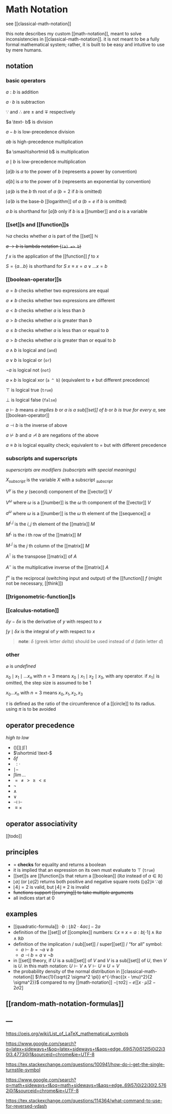 # Math Notation

see [[classical-math-notation]]

this note describes my custom [[math-notation]], meant to solve inconsistencies in [[classical-math-notation]]. it is not meant to be a fully formal mathematical system; rather, it is built to be easy and intuitive to use by mere humans.

## notation

### basic operators

$a : b$ is addition

$a \cdot b$ is subtraction

$\because$ and $\therefore$ are $\pm$ and $\mp$ respectively

$a \text- b$ is division

$a - b$ is low-precedence division

$ab$ is high-precedence multiplication

$a \smash\shortmid b$ is multiplication

$a \mid b$ is low-precedence multiplication

$[a]b$ is $a$ to the power of $b$ (represents a power by convention)

$a[b]$ is $a$ to the power of $b$ (represents an exponential by convention)

$\lfloor a \rfloor b$ is the $b$ th root of $a$ ($b = 2$ if $b$ is omitted)

$\lceil a \rceil b$ is the base-$b$ [[logarithm]] of $a$ ($b = e$ if $b$ is omitted)

$a\ b$ is shorthand for $[a]b$ only if $b$ is a [[number]] and $a$ is a variable

### [[set]]s and [[function]]s

$\mathbb N a$ checks whether $a$ is part of the [[set]] $\mathbb N$

~~$a \to b$ is lambda notation (`(a) => b`)~~

$f\ x$ is the application of the [[function]] $f$ to $x$

$S = \lbrace a \dots b \rbrace$ is shorthand for $S\ x \equiv x = a \lor \dots x = b$

### [[boolean-operator]]s

$a = b$ checks whether two expressions are equal

$a \ne b$ checks whether two expressions are different

$a < b$ checks whether $a$ is less than $b$

$a > b$ checks whether $a$ is greater than $b$

$a \le b$ checks whether $a$ is less than or equal to $b$

$a \gt b$ checks whether $a$ is greater than or equal to $b$

$a \land b$ is logical and (`and`)

$a \lor b$ is logical or (`or`)

$\neg a$ is logical not (`not`)

$a \times b$ is logical xor (`a ^ b`) (equivalent to $\ne$ but different precedence)

$\top$ is logical true (`true`)

$\bot$ is logical false (`false`)

$a \vdash b$ means _a implies b_ or _a is a sub[[set]] of b_ or _b is true for every a_, see [[boolean-operator]]

$a \dashv b$ is the inverse of above

$a \not \vdash b$ and $a \not \dashv b$ are negations of the above

$a \equiv b$ is logical equality check; equivalent to $=$ but with different precedence

### subscripts and superscripts

_superscripts are modifiers (subscripts with special meanings)_

$X_{subscript}$ is the variable $X$ with a subscript $_{subscript}$

$V^y$ is the $y$ (second) component of the [[vector]] $V$

$V^\omega$ where $\omega$ is a [[number]] is the $\omega$ th component of the [[vector]] $V$

$a^\omega$ where $\omega$ is a [[number]] is the $\omega$ th element of the [[sequence]] $a$

$M^{i, j}$ is the $i, j$ th element of the [[matrix]] $M$

$M^{i,}$ is the $i$ th row of the [[matrix]] $M$

$M^{, j}$ is the $j$ th column of the [[matrix]] $M$

$A^\intercal$ is the transpose [[matrix]] of $A$

$A^-$ is the multiplicative inverse of the [[matrix]] $A$

$f^\times$ is the reciprocal (switching input and output) of the [[function]] $f$ (might not be necessary, [[think]])

### [[trigonometric-function]]s

### [[calculus-notation]]

$\delta y - \delta x$ is the derivative of $y$ with respect to $x$

$\int y \mid \delta x$ is the integral of $y$ with respect to $x$

> **note**: $\delta$ (greek letter _delta_) should be used instead of $d$ (latin letter _d_)

### other

$\varnothing$ is _undefined_

$x_0 \mid x_1 \mid \dots x_n$ with $n = 3$ means $x_0 \mid x_1 \mid x_2 \mid x_3$, with any operator. if $x_1 \mid$ is omitted, the step size is assumed to be $1$

$x_0 \dots x_n$ with $n = 3$ means $x_0, x_1, x_2, x_3$

$\tau$ is defined as the ratio of the circumference of a [[circle]] to its radius. using $\pi$ is to be avoided

## operator precedence

_high to low_

- $() [] \lfloor\rfloor \lceil\rceil$
- $\shortmid \text-$
- $\delta f$
- $\ : \cdot$
- $\mid -$
- $\int \lim \dots$
- $=\ne\gt\ge\lt\le$
- $\lnot$
- $\land$
- $\lor$
- $\dashv\ \vdash$
- $\equiv \times$

## operator associativity

[[todo]]

## principles

- $=$ **checks** for equality and returns a boolean
- it is implied that an expression on its own must evaluate to $\top$ (`true`)
- [[set]]s are [[function]]s that return a [[boolean]] ($\mathbb R a$ instead of $a \in \mathbb R$)
- $\lfloor a \rfloor$ (or $\lfloor a \rfloor 2$) returns both positive and negative square roots ($\lfloor q2 \rfloor \equiv\ \because q$)
- $\lfloor 4 \rfloor = 2$ is valid, but $\lfloor 4 \rfloor \equiv 2$ is invalid
- ~~functions support [[currying]] to take multiple arguments~~
- all indices start at $0$

## examples

- [[quadratic-formula]]: $\cdot b : \lfloor b2 \cdot 4ac \rfloor - 2a$
- definition of the [[set]] of [[complex]] numbers: $\mathbb C x \equiv x = a : b \lfloor \cdot 1 \rfloor \land \mathbb R a \land \mathbb R b$
- definition of the implication / sub[[set]] / super[[set]] / “for all” symbol:
  - $a \vdash b = \lnot a \lor b$
  - $a \dashv b = a \lor \lnot b$
- in [[set]] theory, if $U$ is a sub[[set]] of $V$ and $V$ is a sub[[set]] of $U$, then $V$ is $U$. in this math notation: $U \vdash V \land V \vdash U \equiv U = V$
- the probability density of the normal distribution in [[classical-math-notation]] $\frac{1}{\sqrt{2 \sigma^2 \pi}} e^{-\frac{(x - \mu)^2}{2 \sigma^2}}$ compared to my [[math-notation]] $-\lfloor \tau \sigma2 \rfloor - e[[x \cdot \mu]2 - 2\sigma2]$

## [[random-math-notation-formulas]]

## &mdash;

<https://oeis.org/wiki/List_of_LaTeX_mathematical_symbols>

<https://www.google.com/search?q=latex+sideways+t&oq=latex+sideways+t&aqs=edge..69i57j0i512l5j0i22i30l3.4773j0j1&sourceid=chrome&ie=UTF-8>

<https://tex.stackexchange.com/questions/100941/how-do-i-get-the-single-turnstile-symbol>

<https://www.google.com/search?q=math+sideways+t&oq=math+sideways+t&aqs=edge..69i57j0i22i30l2.5762j0j1&sourceid=chrome&ie=UTF-8>

<https://tex.stackexchange.com/questions/114364/what-command-to-use-for-reversed-vdash>
